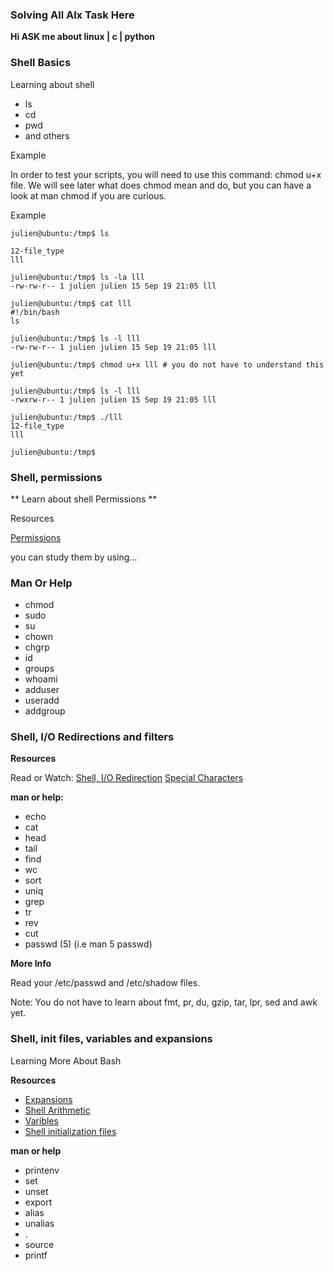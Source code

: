 ### Solving All Alx Task Here
**Hi ASK me about linux | c | python**
### Shell Basics

Learning about shell

- ls 
- cd
- pwd
- and others

Example

In order to test your scripts, you will need to use this command: chmod u+x file.
We will see later what does chmod mean and do, but you can have a look at man chmod if you are curious.

Example

```
julien@ubuntu:/tmp$ ls

12-file_type
lll

julien@ubuntu:/tmp$ ls -la lll
-rw-rw-r-- 1 julien julien 15 Sep 19 21:05 lll

julien@ubuntu:/tmp$ cat lll
#!/bin/bash
ls

julien@ubuntu:/tmp$ ls -l lll
-rw-rw-r-- 1 julien julien 15 Sep 19 21:05 lll

julien@ubuntu:/tmp$ chmod u+x lll # you do not have to understand this yet

julien@ubuntu:/tmp$ ls -l lll
-rwxrw-r-- 1 julien julien 15 Sep 19 21:05 lll

julien@ubuntu:/tmp$ ./lll
12-file_type
lll

julien@ubuntu:/tmp$

```

### Shell, permissions

** Learn about shell Permissions **

Resources

[Permissions](https://intranet.alxswe.com/rltoken/aQmRB6ms-SDHUhqY0Rsa3g)

you can study them by using...

### Man Or Help

- chmod
- sudo
- su
- chown
- chgrp
- id
- groups
- whoami
- adduser
- useradd
- addgroup

### Shell, I/O Redirections and filters

**Resources**

Read or Watch:
[Shell, I/O Redirection](https://intranet.alxswe.com/rltoken/fGOQQXRKbvOcd1qLRxHzLQ)
[Special Characters](https://intranet.alxswe.com/rltoken/c1pz13vke3HPH0S8iALbtw)

**man or help:**

- echo
- cat
- head
- tail
- find
- wc
- sort
- uniq
- grep
- tr
- rev
- cut
- passwd (5) (i.e man 5 passwd)

**More Info**

Read your /etc/passwd and /etc/shadow files.

Note: You do not have to learn about fmt, pr, du, gzip, tar, lpr, sed and awk yet.

### Shell, init files, variables and expansions

Learning More About Bash

**Resources**
 - [Expansions](https://intranet.alxswe.com/rltoken/oXnzBjLBA9t9dr7WuftdmQ)
 - [Shell Arithmetic](https://intranet.alxswe.com/rltoken/PLSUQnBcKKU5eEgRfRDlug)
 - [Varibles](https://intranet.alxswe.com/rltoken/SvdGNZJjKsPghzZEhaWu4Q)
 - [Shell initialization files](https://intranet.alxswe.com/rltoken/tqud57kjsSYgDfeZDlwl3g)

**man or help**
 - printenv
 - set
 - unset
 - export
 - alias
 - unalias
 - .
 - source
 - printf


